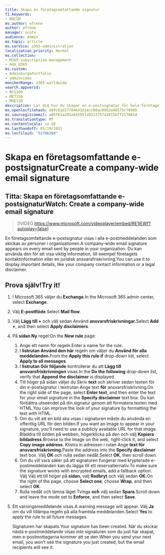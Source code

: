 ```yaml
---
title: Skapa en företagsomfattande signatur
f1.keywords:
- NOCSH
ms.author: efrene
author: efrene
manager: scotv
audience: Admin
ms.topic: article
ms.service: o365-administration
localization_priority: Normal
ms.collection:
- M365-subscription-management
- Adm_O365
ms.custom:
- AdminSurgePortfolio
- adminvideo
monikerRange: o365-worldwide
search.appverid:
- BCS160
- MET150
- MOE150
description: Lär dig hur du skapar en e-postsignatur för hela företaget.
ms.openlocfilehash: 669c61d17784641d1ecc88ac0952a46575c7898b
ms.sourcegitcommit: a05f61a291eb4595fa9313757a3815b7f217681d
ms.translationtype: MT
ms.contentlocale: sv-SE
ms.lasthandoff: 05/29/2021
ms.locfileid: "52706268"
---
```

# <a name="create-a-company-wide-email-signature"></a><span data-ttu-id="d974d-103">Skapa en företagsomfattande e-postsignatur</span><span class="sxs-lookup"><span data-stu-id="d974d-103">Create a company-wide email signature</span></span>

## <a name="watch-create-a-company-wide-email-signature"></a><span data-ttu-id="d974d-104">Titta: Skapa en företagsomfattande e-postsignatur</span><span class="sxs-lookup"><span data-stu-id="d974d-104">Watch: Create a company-wide email signature</span></span>

> [!VIDEO https://www.microsoft.com/videoplayer/embed/RE1IEWf?autoplay=false]

<span data-ttu-id="d974d-105">En företagsomfattande e-postsignatur visas i alla e-postmeddelanden som skickas av personer i organisationen.</span><span class="sxs-lookup"><span data-stu-id="d974d-105">A company-wide email signature appears on every email sent by people in your organization.</span></span> <span data-ttu-id="d974d-106">Du kan använda den för att visa viktig information, till exempel företagets kontaktinformation eller en juridisk ansvarsfriskrivning.</span><span class="sxs-lookup"><span data-stu-id="d974d-106">You can use it to display important details, like your company contact information or a legal disclaimer.</span></span> 

## <a name="try-it"></a><span data-ttu-id="d974d-107">Prova själv!</span><span class="sxs-lookup"><span data-stu-id="d974d-107">Try it!</span></span>

1. <span data-ttu-id="d974d-108">I Microsoft 365 väljer du **Exchange**.</span><span class="sxs-lookup"><span data-stu-id="d974d-108">In the Microsoft 365 admin center, select **Exchange**.</span></span>
1. <span data-ttu-id="d974d-109">Välj **E-postflöde**.</span><span class="sxs-lookup"><span data-stu-id="d974d-109">Select **Mail flow**.</span></span>
1. <span data-ttu-id="d974d-110">Välj **Lägg till +** och välj sedan Använd **ansvarsfriskrivningar.**</span><span class="sxs-lookup"><span data-stu-id="d974d-110">Select **Add +**, and then select **Apply disclaimers**.</span></span>
1. <span data-ttu-id="d974d-111">På **sidan Ny** regel:</span><span class="sxs-lookup"><span data-stu-id="d974d-111">On the **New rule** page:</span></span>
    1. <span data-ttu-id="d974d-112">Ange ett namn för regeln.</span><span class="sxs-lookup"><span data-stu-id="d974d-112">Enter a name for the rule.</span></span>
    1. <span data-ttu-id="d974d-113">I **listrutan Använd den här** regeln om väljer du **Använd för alla meddelanden**.</span><span class="sxs-lookup"><span data-stu-id="d974d-113">From the **Apply this rule if** drop-down list, select **Apply to all messages**.</span></span>
    1. <span data-ttu-id="d974d-114">I **listrutan Gör följande** kontrollerar du att **Lägg till ansvarsfriskrivningen** visas.</span><span class="sxs-lookup"><span data-stu-id="d974d-114">In the **Do the following** drop-down list, verify that **Append the disclaimer** is displayed.</span></span>
    1. <span data-ttu-id="d974d-115">Till höger på sidan väljer du Skriv **text** och skriver sedan texten för din e-postsignatur i textrutan Ange text **för** ansvarsfriskrivning.</span><span class="sxs-lookup"><span data-stu-id="d974d-115">On the right side of the page, select **Enter text**, and then enter the text for your email signature in the **Specify disclaimer** text box.</span></span> <span data-ttu-id="d974d-116">Du kan förbättra utseendet på din signatur genom att formatera texten med HTML.</span><span class="sxs-lookup"><span data-stu-id="d974d-116">You can improve the look of your signature by formatting the text with HTML.</span></span>
    1. <span data-ttu-id="d974d-117">Om du vill att en bild ska visas i signaturen måste du använda en offentlig URL för den bilden.</span><span class="sxs-lookup"><span data-stu-id="d974d-117">If you want an image to appear in your signature, you'll need to use a publicly available URL for that image.</span></span> <span data-ttu-id="d974d-118">Bläddra till bilden på webben, högerklicka på den och välj **Kopiera bildadress**.</span><span class="sxs-lookup"><span data-stu-id="d974d-118">Browse to the image on the web, right-click it, and select **Copy image address**.</span></span> <span data-ttu-id="d974d-119">Klistra in adressen i rutan Ange **text för ansvarsfriskrivning.**</span><span class="sxs-lookup"><span data-stu-id="d974d-119">Paste the address into the **Specify disclaimer** text box.</span></span> <span data-ttu-id="d974d-120">Välj **OK** och rulla sedan nedåt.</span><span class="sxs-lookup"><span data-stu-id="d974d-120">Select **OK**, then scroll down.</span></span>
    1. <span data-ttu-id="d974d-121">Om du vill vara säker på att signaturen fungerar med krypterade e-postmeddelanden kan du lägga till ett reservalternativ.</span><span class="sxs-lookup"><span data-stu-id="d974d-121">To make sure the signature works with encrypted emails, add a fallback option.</span></span> <span data-ttu-id="d974d-122">Välj Välj ett till höger på **sidan,** välj **Radbryt** och välj sedan **OK.**</span><span class="sxs-lookup"><span data-stu-id="d974d-122">On the right of the page, choose **Select one**, choose **Wrap**, and then select **OK**.</span></span>
    1. <span data-ttu-id="d974d-123">Rulla nedåt och lämna läget Tvinga **och** välj sedan **Spara**.</span><span class="sxs-lookup"><span data-stu-id="d974d-123">Scroll down and leave the mode set to **Enforce**, and then select **Save**.</span></span>
1. <span data-ttu-id="d974d-124">Ett varningsmeddelande visas.</span><span class="sxs-lookup"><span data-stu-id="d974d-124">A warning message will appear.</span></span> <span data-ttu-id="d974d-125">Välj **Ja** om du vill tillämpa regeln på alla framtida meddelanden.</span><span class="sxs-lookup"><span data-stu-id="d974d-125">Select **Yes** to apply the rule to all future messages.</span></span>

    <span data-ttu-id="d974d-126">Signaturen har skapats.</span><span class="sxs-lookup"><span data-stu-id="d974d-126">Your signature has been created.</span></span> <span data-ttu-id="d974d-127">När du skickar nästa e-postmeddelande visas inte signaturen som du just har skapat, men e-postmottagarna kommer att se den.</span><span class="sxs-lookup"><span data-stu-id="d974d-127">When you send your next email, you won't see the signature you just created, but the email recipients will see it.</span></span>